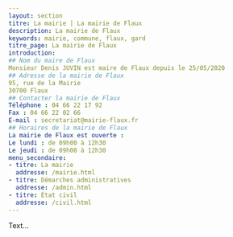 ```yaml
---
layout: section
titre: La mairie | La mairie de Flaux
description: La mairie de Flaux
keywords: mairie, commune, flaux, gard
titre_page: La mairie de Flaux
introduction: 
## Nom du maire de Flaux
Monsieur Denis JUVIN est maire de Flaux depuis le 25/05/2020
## Adresse de la mairie de Flaux
95, rue de la Mairie
30700 Flaux
## Contacter la mairie de Flaux
Téléphone : 04 66 22 17 92
Fax : 04 66 22 02 66
E-mail : secretariat@mairie-flaux.fr
## Horaires de la mairie de Flaux
La mairie de Flaux est ouverte :
Le lundi : de 09h00 à 12h30
Le jeudi : de 09h00 à 12h30
menu_secondaire:
- titre: La mairie
  addresse: /mairie.html
- titre: Démarches administratives
  addresse: /admin.html
- titre: État civil
  addresse: /civil.html
---
```

Text...
